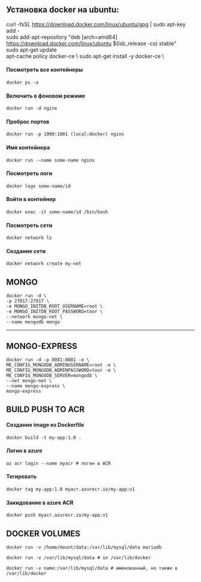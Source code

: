 Установка docker на ubuntu:
---
curl -fsSL https://download.docker.com/linux/ubuntu/gpg | sudo apt-key add - \
sudo add-apt-repository "deb [arch=amd64] https://download.docker.com/linux/ubuntu $(lsb_release -cs) stable" \
sudo apt-get update \
apt-cache policy docker-ce \ 
sudo apt-get install -y docker-ce \

	
#### Посмотреть все контейнеры
	
	docker ps -a 

#### Включить в фоновом режиме
	
	docker run -d nginx 

#### Проброс портов
	
	docker run -p 1000:1001 (local:docker) nginx

#### Имя контейнера
	
	docker run --name some-name nginx

#### Посмотреть логи 
	
	docker logs some-name/id

#### Войти в контейнер
	
	docker exec -it some-name/id /bin/bash

#### Посмотреть сети

	docker network ls 

#### Cоздание сети
	
	docker network create my-net 


MONGO
---
	docker run -d \
	-p 27017:27017 \
	-e MONGO_INITDB_ROOT_USERNAME=root \
	-e MONGO_INITDB_ROOT_PASSWORD=toor \
	--network mongo-net \
	--name mongodb mongo
---

MONGO-EXPRESS
---
	docker run -d -p 8081:8081 -e \
	ME_CONFIG_MONGODB_ADMINUSERNAME=root -e \
	ME_CONFIG_MONGODB_ADMINPASSWORD=toor -e \
	ME_CONFIG_MONGODB_SERVER=mongodb \
	--net mongo-net \
	--name mongo-express \
	mongo-express


BUILD PUSH TO ACR
---
#### Создание image из Dockerfile

	docker build -t my-app:1.0 . 

#### Логин в azure

	az acr login --name myacr # логин в ACR

#### Тегировать
 
 	docker tag my-app:1.0 myacr.azurecr.io/my-app:v1

#### Закидование в azure ACR
 
 	docker push myacr.azurecr.io/my-app:v1 
 

DOCKER VOLUMES 
---
	docker run -v /home/mount/data:/var/lib/mysql/data mariadb
	
	docker run -v /var/lib/mysql/data # in /var/lib/docker
	
	docker run -v name:/var/lib/mysql/data # именованный, но также в /var/lib/docker
